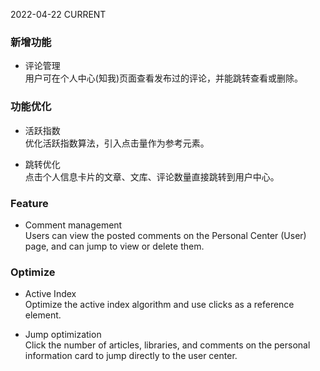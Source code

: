 2022-04-22
CURRENT
### 新增功能

- 评论管理   
用户可在个人中心(知我)页面查看发布过的评论，并能跳转查看或删除。

### 功能优化

- 活跃指数   
优化活跃指数算法，引入点击量作为参考元素。

- 跳转优化   
点击个人信息卡片的文章、文库、评论数量直接跳转到用户中心。

### Feature

- Comment management   
Users can view the posted comments on the Personal Center (User) page, and can jump to view or delete them.

### Optimize

- Active Index   
Optimize the active index algorithm and use clicks as a reference element.

- Jump optimization   
Click the number of articles, libraries, and comments on the personal information card to jump directly to the user center.
